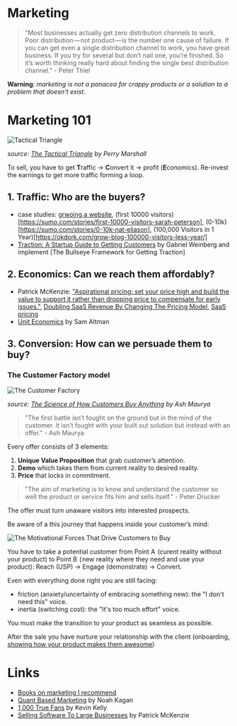 # Marketing

> "Most businesses actually get zero distribution channels to work. Poor distribution — not product — is the number one cause of failure. If you can get even a single distribution channel to work, you have great business. If you try for several but don’t nail one, you’re finished. So it’s worth thinking really hard about finding the single best distribution channel." - Peter Thiel

**Warning**: *marketing is not a panacea for crappy products or a solution to a problem that doesn't exist*.

# Marketing 101

![Tactical Triangle](https://s3.amazonaws.com/psma-legacy-images/2009/10/ttriangle.png)

*source: [The Tactical Triangle](https://www.perrymarshall.com/2100/tactical-triangle/) by Perry Marshall*

To sell, you have to get **T**raffic -> **C**onvert it -> profit (**E**conomics). Re-invest the earnings to get more traffic forming a loop.

## 1. **Traffic**: Who are the buyers?

* case studies: [grwoing a website](https://sumo.com/stories/growing-website), (first 10000 visitors)[https://sumo.com/stories/first-10000-visitors-sarah-peterson], (0-10k)[https://sumo.com/stories/0-10k-nat-eliason], (100,000 Visitors in 1 Year)[https://okdork.com/grow-blog-100000-visitors-less-year/]
* [Traction: A Startup Guide to Getting Customers](https://www.goodreads.com/book/show/22091581-traction) by Gabriel Weinberg and implement [The Bullseye Framework for Getting Traction] 

## 2. **Economics**: Can we reach them affordably?

* Patrick McKenzie: ["Aspirational pricing: set your price high and build the value to support it rather than dropping price to compensate for early issues."](https://twitter.com/patio11/status/638362266778365952), [Doubling SaaS Revenue By Changing The Pricing Model](https://www.kalzumeus.com/2012/08/13/doubling-saas-revenue/), [SaaS pricing](https://training.kalzumeus.com/newsletters/archive/saas_pricing)
* [Unit Economics](http://blog.samaltman.com/unit-economics) by Sam Altman

## 3. **Conversion**: How can we persuade them to buy?

### The Customer Factory model

![The Customer Factory](https://cdn-images-1.medium.com/max/800/0*7VHpW523MitQv6qK.png)

*source: [The Science of How Customers Buy Anything](https://blog.leanstack.com/the-science-of-how-customers-buy-anything-84e72920e644) by Ash Maurya*

> "The first battle isn’t fought on the ground but in the mind of the customer. It isn’t fought with your built out solution but instead with an offer." - Ash Maurya

Every offer consists of 3 elements:
1. **Unique Value Proposition** that grab customer’s attention.
2. **Demo** which takes them from current reality to desired reality.
3. **Price** that locks in commitment.

> "The aim of marketing is to know and understand the customer so well the product or service fits him and sells itself." - Peter Drucker

The offer must turn unaware visitors into interested prospects.

Be aware of a this journey that happens inside your customer’s mind:

![The Motivational Forces That Drive Customers to Buy](https://cdn-images-1.medium.com/max/800/0*_HyzghYYi1LacO86.png)

You have to take a potential customer from Point A  (curent reality without your product) to Point B  ( new reality where they need and use your product): Reach (USP) -> Engage (demonstrate) -> Convert.

Even with everything done right you are still facing:
* friction (anxiety/uncertainty of embracing something new): the "I don't need this" voice.
* inertia (switching cost): the "It's too much effort" voice.

You must make the transition to your product as seamless as possible.

After the sale you have nurture your relationship with the client (onboarding, [showing how your product makes them awesome](https://www.goodreads.com/book/show/24737268-badass))

# Links

* [Books on marketing I recommend](https://wiki.stojanow.com/books#marketing) 
* [Quant Based Marketing](quant-based-marketing-for-pre-launch-start-up) by Noah Kagan
* [1,000 True Fans](https://kk.org/thetechnium/1000-true-fans/) by Kevin Kelly
* [Selling Software To Large Businesses](https://training.kalzumeus.com/newsletters/archive/enterprise_sales) by Patrick McKenzie
